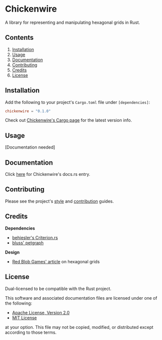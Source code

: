 # Chickenwire
A library for representing and manipulating hexagonal grids in Rust.

## Contents
1. [Installation](https://github.com/cmarcbs7/chickenwire/blob/master/README.md#installation)
2. [Usage](https://github.com/cmarcbs7/chickenwire/blob/master/README.md#usage)
3. [Documentation](https://github.com/cmarcbs7/chickenwire/blob/master/README.md#documentation)
4. [Contributing](https://github.com/cmarcbs7/chickenwire/blob/master/README.md#contributing)
5. [Credits](https://github.com/cmarcbs7/chickenwire/blob/master/README.md#credits)
6. [License](https://github.com/cmarcbs7/chickenwire/blob/master/README.md#license)

## Installation
Add the following to your project's `Cargo.toml` file under `[dependencies]`:

```toml
chickenwire = "0.1.0"
```

Check out [Chickenwire's Cargo page]() for the latest version info.

## Usage
[Documentation needed]

## Documentation
Click [here]() for Chickenwire's docs.rs entry.

## Contributing
Please see the project's
[style](https://github.com/cmarcbs7/chickenwire/blob/master/docs/style.md)
and
[contribution](https://github.com/cmarcbs7/chickenwire/blob/master/docs/contributing.md)
guides.

## Credits
**Dependencies**
- [behiesler's Criterion.rs](https://github.com/bheisler/criterion.rs)
- [bluss' petgraph](https://github.com/bluss/petgraph)

**Design**
- [Red Blob Games' article](https://www.redblobgames.com/grids/hexagons) on
hexagonal grids

## License
Dual-licensed to be compatible with the Rust project.

This software and associated documentation files are licensed under one of the
following:

- [Apache License, Version 2.0](https://www.apache.org/licenses/LICENSE-2.0)
- [MIT License](https://opensource.org/licenses/MIT)

at your option. This file may not be copied, modified, or distributed except
according to those terms.

